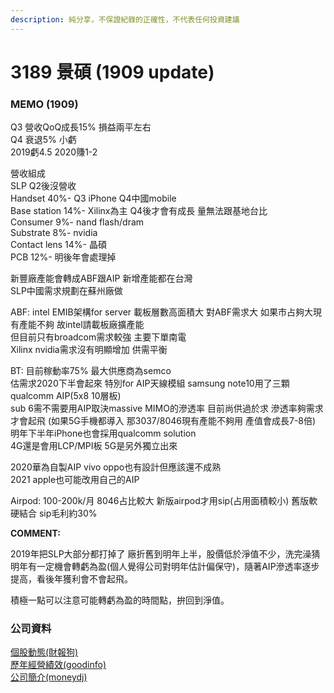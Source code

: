 ```yaml
---
description: 純分享，不保證紀錄的正確性，不代表任何投資建議
---
```


# 3189 景碩 \(1909 update\)

### MEMO \(1909\)

Q3 營收QoQ成長15% 損益兩平左右  
Q4 衰退5% 小虧   
2019虧4.5 2020賺1-2

營收組成   
SLP Q2後沒營收   
Handset 40%- Q3 iPhone Q4中國mobile   
Base station 14%- Xilinx為主 Q4後才會有成長 量無法跟基地台比   
Consumer 9%- nand flash/dram   
Substrate 8%- nvidia   
Contact lens 14%- 晶碩   
PCB 12%- 明後年會處理掉

新豐廠產能會轉成ABF跟AIP 新增產能都在台灣   
SLP中國需求規劃在蘇州廠做

ABF: intel EMIB架構for server 載板層數高面積大 對ABF需求大 如果市占夠大現有產能不夠 故intel請載板廠擴產能   
但目前只有broadcom需求較強 主要下單南電   
Xilinx nvidia需求沒有明顯增加 供需平衡

BT: 目前稼動率75% 最大供應商為semco   
估需求2020下半會起來 特別for AIP天線模組 samsung note10用了三顆qualcomm AIP\(5x8 10層板\)   
sub 6需不需要用AIP取決massive MIMO的滲透率 目前尚供過於求 滲透率夠需求才會起飛 \(如果5G手機都導入 那3037/8046現有產能不夠用 產值會成長7-8倍\)   
明年下半年iPhone也會採用qualcomm solution   
4G還是會用LCP/MPI板 5G是另外獨立出來

2020華為自製AIP vivo oppo也有設計但應該還不成熟   
2021 apple也可能改用自己的AIP

Airpod: 100-200k/月 8046占比較大 新版airpod才用sip\(占用面積較小\) 舊版軟硬結合 sip毛利約30%  
  
**COMMENT:**  
  
2019年把SLP大部分都打掉了 廠折舊到明年上半，股價低於淨值不少，洗完澡猜明年有一定機會轉虧為盈\(個人覺得公司對明年估計偏保守\)，隨著AIP滲透率逐步提高，看後年獲利會不會起飛。

積極一點可以注意可能轉虧為盈的時間點，拚回到淨值。

### 公司資料

[個股動態\(財報狗\)](https://statementdog.com/analysis/tpe/3189)  
[歷年經營績效\(goodinfo\)](https://goodinfo.tw/StockInfo/StockBzPerformance.asp?STOCK_ID=3189)  
[公司簡介\(moneydj\)](https://www.moneydj.com/KMDJ/Wiki/WikiViewer.aspx?KeyID=f896524e-1143-45ad-b4ab-434245a6b474)

